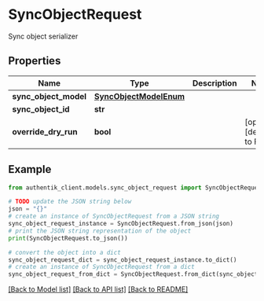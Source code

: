# SyncObjectRequest

Sync object serializer

## Properties

Name | Type | Description | Notes
------------ | ------------- | ------------- | -------------
**sync_object_model** | [**SyncObjectModelEnum**](SyncObjectModelEnum.md) |  | 
**sync_object_id** | **str** |  | 
**override_dry_run** | **bool** |  | [optional] [default to False]

## Example

```python
from authentik_client.models.sync_object_request import SyncObjectRequest

# TODO update the JSON string below
json = "{}"
# create an instance of SyncObjectRequest from a JSON string
sync_object_request_instance = SyncObjectRequest.from_json(json)
# print the JSON string representation of the object
print(SyncObjectRequest.to_json())

# convert the object into a dict
sync_object_request_dict = sync_object_request_instance.to_dict()
# create an instance of SyncObjectRequest from a dict
sync_object_request_from_dict = SyncObjectRequest.from_dict(sync_object_request_dict)
```
[[Back to Model list]](../README.md#documentation-for-models) [[Back to API list]](../README.md#documentation-for-api-endpoints) [[Back to README]](../README.md)


